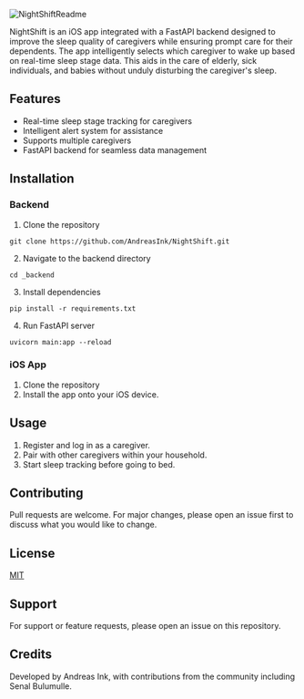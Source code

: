 
![NightShiftReadme](https://github.com/AndreasInk/NightShift/assets/67549402/01dd0fb4-2be5-4136-9c94-d3a6adf87b91)


NightShift is an iOS app integrated with a FastAPI backend designed to improve the sleep quality of caregivers while ensuring prompt care for their dependents. The app intelligently selects which caregiver to wake up based on real-time sleep stage data. This aids in the care of elderly, sick individuals, and babies without unduly disturbing the caregiver's sleep.

## Features

- Real-time sleep stage tracking for caregivers
- Intelligent alert system for assistance
- Supports multiple caregivers
- FastAPI backend for seamless data management

## Installation

### Backend

1. Clone the repository

```other
git clone https://github.com/AndreasInk/NightShift.git
```

2. Navigate to the backend directory

```other
cd _backend
```

3. Install dependencies

```other
pip install -r requirements.txt
```

4. Run FastAPI server

```other
uvicorn main:app --reload
```

### iOS App

1. Clone the repository
2. Install the app onto your iOS device.

## Usage

1. Register and log in as a caregiver.
2. Pair with other caregivers within your household.
3. Start sleep tracking before going to bed.

## Contributing

Pull requests are welcome. For major changes, please open an issue first to discuss what you would like to change.

## License

[MIT](https://choosealicense.com/licenses/mit/)

## Support

For support or feature requests, please open an issue on this repository.

## Credits

Developed by Andreas Ink, with contributions from the community including Senal Bulumulle.

